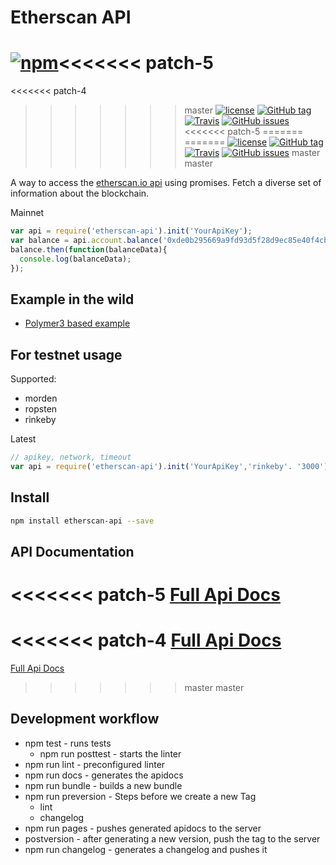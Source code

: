 # Etherscan API

[![npm](https://img.shields.io/npm/dt/etherscan-api.svg)](https://www.npmjs.com/package/etherscan-api)<<<<<<< patch-5
=======
 <<<<<<< patch-4
 >>>>>>> master
[![license](https://img.shields.io/github/license/sebs/etherscan-api.svg)](https://github.com/sebs/etherscan-api/blob/master/LICENSE.md)
[![GitHub tag](https://img.shields.io/github/tag/sebs/etherscan-api.svg)](https://github.com/sebs/etherscan-api)
[![Travis](https://img.shields.io/travis/sebs/etherscan-api.svg)](https://travis-ci.org/sebs/etherscan-api)
[![GitHub issues](https://img.shields.io/github/issues/sebs/etherscan-api.svg)](https://github.com/sebs/etherscan-api/issues)
 <<<<<<< patch-5
=======
=======
[![license](https://img.shields.io/github/license/#/etherscan-api.svg)](https://github.com/t4n6a1ka/etherscan-api/blob/master/LICENSE.md)
[![GitHub tag](https://img.shields.io/github/tag/#/etherscan-api.svg)](https://github.com/t4n6a1ka/etherscan-api)
[![Travis](https://img.shields.io/travis/t4n6a1ka/etherscan-api.svg)](https://travis-ci.org/t4n6a1ka/etherscan-api)
[![GitHub issues](https://img.shields.io/github/issues/#/etherscan-api.svg)](https://github.com/t4n6a1ka/etherscan-api/issues)
 >>>>>>> master
 >>>>>>> master

A way to access the [etherscan.io api](https://etherscan.io/apis) using promises. Fetch a diverse set of information about the blockchain.

Mainnet


```javascript
var api = require('etherscan-api').init('YourApiKey');
var balance = api.account.balance('0xde0b295669a9fd93d5f28d9ec85e40f4cb697bae');
balance.then(function(balanceData){
  console.log(balanceData);
});
```
## Example in the wild

* [Polymer3 based example](https://github.com/hiherto-elements/test-app)

## For testnet usage

Supported:

* morden
* ropsten
* rinkeby

Latest

```javascript
// apikey, network, timeout
var api = require('etherscan-api').init('YourApiKey','rinkeby'. '3000');
```


## Install

 ```bash
 npm install etherscan-api --save
 ```


## API Documentation

 <<<<<<< patch-5
[Full Api Docs](https://sebs.github.io/etherscan-api/)
=======
 <<<<<<< patch-4
[Full Api Docs](https://sebs.github.io/etherscan-api/)
=======
[Full Api Docs](https://t4n6a1ka.github.io/etherscan-api/)
 >>>>>>> master
 >>>>>>> master


## Development workflow

* npm test  - runs tests
  * npm run posttest - starts the linter
* npm run lint - preconfigured linter
* npm run docs - generates the apidocs
* npm run bundle - builds a new bundle
* npm run preversion - Steps before we create a new Tag
  * lint
  * changelog
* npm run pages - pushes generated apidocs to the server
* postversion - after generating a new version, push the tag to the server
* npm run changelog - generates a changelog and pushes it
